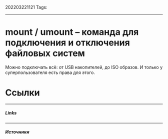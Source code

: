 202203221121
Tags:
___
# mount / umount – команда для подключения и отключения файловых систем
Можно подключать всё: от USB накопителей, до ISO образов. И только у суперпользователя есть права для этого.





# Ссылки
___
##### Links


---
##### Источники
